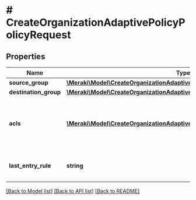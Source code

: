 # # CreateOrganizationAdaptivePolicyPolicyRequest

## Properties

Name | Type | Description | Notes
------------ | ------------- | ------------- | -------------
**source_group** | [**\Meraki\Model\CreateOrganizationAdaptivePolicyPolicyRequestSourceGroup**](CreateOrganizationAdaptivePolicyPolicyRequestSourceGroup.md) |  |
**destination_group** | [**\Meraki\Model\CreateOrganizationAdaptivePolicyPolicyRequestDestinationGroup**](CreateOrganizationAdaptivePolicyPolicyRequestDestinationGroup.md) |  |
**acls** | [**\Meraki\Model\CreateOrganizationAdaptivePolicyPolicyRequestAclsInner[]**](CreateOrganizationAdaptivePolicyPolicyRequestAclsInner.md) | An ordered array of adaptive policy ACLs (each requires one unique attribute) that apply to this policy (default: []) | [optional]
**last_entry_rule** | **string** | The rule to apply if there is no matching ACL (default: \&quot;default\&quot;) | [optional]

[[Back to Model list]](../../README.md#models) [[Back to API list]](../../README.md#endpoints) [[Back to README]](../../README.md)
